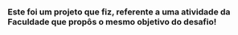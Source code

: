 ### **Este foi um projeto que fiz, referente a uma atividade da Faculdade que propôs o mesmo objetivo do desafio!** ###
